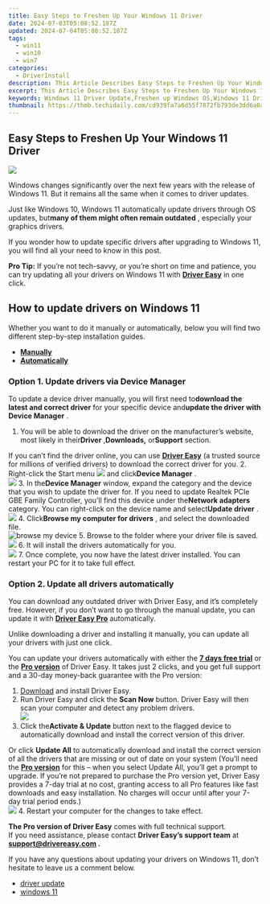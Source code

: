 ```yaml
---
title: Easy Steps to Freshen Up Your Windows 11 Driver
date: 2024-07-03T05:08:52.187Z
updated: 2024-07-04T05:08:52.187Z
tags:
  - win11
  - win10
  - win7
categories:
  - DriverInstall
description: This Article Describes Easy Steps to Freshen Up Your Windows 11 Driver
excerpt: This Article Describes Easy Steps to Freshen Up Your Windows 11 Driver
keywords: Windows 11 Driver Update,Freshen up Windows OS,Windows 11 Driver Optimization Tips,System Refresh for Windows 11,Windows 11 Driver Maintenance,Improve Windows 11 Performance,Windows 11 Driver Fresh Install
thumbnail: https://thmb.techidaily.com/cd939fa7a6d55f7872fb793de3dd6a0a1cf42f10f319881184a8db53e138fd0a.jpg
---
```


## Easy Steps to Freshen Up Your Windows 11 Driver

![](https://images.drivereasy.com/wp-content/uploads/2022/02/Windows11.jpg)

 Windows changes significantly over the next few years with the release of Windows 11\. But it remains all the same when it comes to driver updates.

 Just like Windows 10, Windows 11 automatically update drivers through OS updates, but**many of them might often remain outdated** , especially your graphics drivers.

 If you wonder how to update specific drivers after upgrading to Windows 11, you will find all your need to know in this post.

**Pro Tip:** If you’re not tech-savvy, or you’re short on time and patience, you can try updating all your drivers on Windows 11 with **[Driver Easy](https://tools.techidaily.com/drivereasy/download/)**  in one click.

## How to update drivers on Windows 11

 Whether you want to do it manually or automatically, below you will find two different step-by-step installation guides.

* **[Manually](#1)**
* **[Automatically](#2)**

### Option 1\. Update drivers via Device Manager

 To update a device driver manually, you will first need to**download the latest and correct driver** for your specific device and**update the driver with Device Manager** .

1. You will be able to download the driver on the manufacturer’s website, most likely in their**Driver** ,**Downloads,** or**Support** section.  

 If you can’t find the driver online, you can use **[Driver Easy](https://tools.techidaily.com/drivereasy/download/)**  (a trusted source for millions of verified drivers) to download the correct driver for you.
2. Right-click the Start menu ![](https://images.drivereasy.com/wp-content/uploads/2022/02/image-1.png) and click**Device Manager** .  
![](https://images.drivereasy.com/wp-content/uploads/2022/02/device-manager.jpg)
3. In the**Device Manager** window, expand the category and the device that you wish to update the driver for. If you need to update Realtek PCIe GBE Family Controller, you’ll find this device under the**Network adapters** category. You can right-click on the device name and select**Update driver** .  
![](https://images.drivereasy.com/wp-content/uploads/2022/02/update-driver.jpg)
4. Click**Browse my computer for drivers** , and select the downloaded file.  
![browse my device](https://images.drivereasy.com/wp-content/uploads/2022/02/browse.jpg)
5. Browse to the folder where your driver file is saved.  
![](https://images.drivereasy.com/wp-content/uploads/2022/02/device-manager-path.jpg)
6. It will install the drivers automatically for you.  
![](https://images.drivereasy.com/wp-content/uploads/2022/02/download-location.jpg)
7. Once complete, you now have the latest driver installed. You can restart your PC for it to take full effect.

### Option 2\. Update all drivers automatically

 You can download any outdated driver with Driver Easy, and it’s completely free. However, if you don’t want to go through the manual update, you can update it with **[Driver Easy Pro](https://tools.techidaily.com/drivereasy/download/)**  automatically.

 Unlike downloading a driver and installing it manually, you can update all your drivers with just one click.

 You can update your drivers automatically with either the [**7 days free trial**](https://tools.techidaily.com/drivereasy/download/) or the [**Pro version**](https://tools.techidaily.com/drivereasy/download/) of Driver Easy. It takes just 2 clicks, and you get full support and a 30-day money-back guarantee with the Pro version:

1. [Download](https://tools.techidaily.com/drivereasy/download/) and install Driver Easy.
2. Run Driver Easy and click the **Scan Now** button. Driver Easy will then scan your computer and detect any problem drivers.  
![](https://www.drivereasy.com/wp-content/uploads/2020/10/6_0_scan-now.jpg)
3. Click the**Activate & Update** button next to the flagged device to automatically download and install the correct version of this driver.  

 Or click **Update All** to automatically download and install the correct version of all the drivers that are missing or out of date on your system (You’ll need the **[Pro version](https://tools.techidaily.com/drivereasy/download/)**  for this – when you select Update All, you’ll get a prompt to upgrade. If you’re not prepared to purchase the Pro version yet, Driver Easy provides a 7-day trial at no cost, granting access to all Pro features like fast downloads and easy installation. No charges will occur until after your 7-day trial period ends.)  
![](https://www.drivereasy.com/wp-content/uploads/2022/05/de-update-1.png)
4. Restart your computer for the changes to take effect.

**The Pro version of Driver Easy** comes with full technical support.  
 If you need assistance, please contact **Driver Easy’s support team** at **[support@drivereasy.com](mailto:support@drivereasy.com) .**

 If you have any questions about updating your drivers on Windows 11, don’t hesitate to leave us a comment below.

* [driver update](https://store.drivereasy.com/order/cart.php?PRODS=4731822&QTY=1&AFFILIATE=108875)
* [windows 11](https://tools.techidaily.com/drivereasy/download/)

<ins class="adsbygoogle"
     style="display:block"
     data-ad-format="autorelaxed"
     data-ad-client="ca-pub-7571918770474297"
     data-ad-slot="1223367746"></ins>



<ins class="adsbygoogle"
     style="display:block"
     data-ad-client="ca-pub-7571918770474297"
     data-ad-slot="8358498916"
     data-ad-format="auto"
     data-full-width-responsive="true"></ins>


